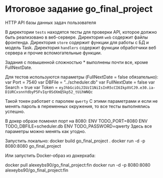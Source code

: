 # Итоговое задание go_final_project

HTTP API базы данных задач пользователя

В директории `tests` находятся тесты для проверки API, которое должно быть реализовано в веб-сервере.
Директория `web` содержит файлы фронтенда.
Директория `store` содержит функции для работы с БД и модель Task.
Директория `handlers` содержит функции обработчики веб сервера и прочие вспомогательные функции.

Задания с повышенной сложностью * выполнены почти все, кроме FullNextDate.

Для тестов используются параметры (FullNextDate = false обязательно):
var Port = 7540
var DBFile = "../scheduler.db"
var FullNextDate = false
var Search = true
var Token = `eyJhbGciOiJIUzI1NiIsInR5cCI6IkpXVCJ9.e30.ia-D1URCxsnnYdbyP5FvIqr0SdXmQ5kp52_tUihWNQc`

Такой токен работает с паролем `qwerty`
С этими параметрами и если не менять пароль в переменных окружения, то все тесты выполнялись успешно.

В докер образе поменял порт на 8080:
ENV TODO_PORT=8080
ENV TODO_DBFILE=scheduler.db
ENV TODO_PASSWORD=qwerty
Здесь все параметры можно менять как угодно.

Запустить локально:
docker build go_final_project .
docker run -d -p 8080:8080 go_final_project

Или запустить Docker-образ из докерхаба:

docker pull alexeybs90/go_final_project:fin
docker run -d -p 8080:8080 alexeybs90/go_final_project:fin